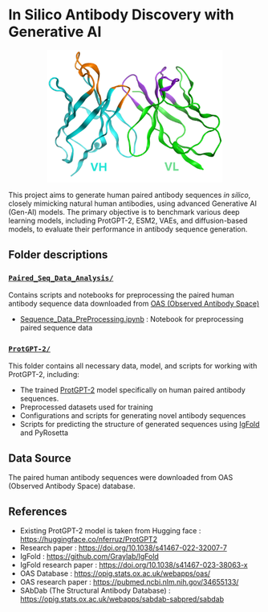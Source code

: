 # In Silico Antibody Discovery with Generative AI


<p align="center">
<img src="Paired_Seq_Data_Analysis/AB_Repo_page_4.png" alt="Image" width="350"/>
</p>

This project aims to generate human paired antibody sequences _in silico_, closely mimicking natural human antibodies, using advanced Generative AI (Gen-AI) models. The primary objective is to benchmark various deep learning models, including ProtGPT-2, ESM2, VAEs, and diffusion-based models, to evaluate their performance in antibody sequence generation.

## Folder descriptions 
### [`Paired_Seq_Data_Analysis/`](./Paired_Seq_Data_Analysis/)
Contains scripts and notebooks for preprocessing the paired human antibody sequence data downloaded from [OAS (Observed Antibody Space)](https://opig.stats.ox.ac.uk/webapps/oas/)

- [Sequence_Data_PreProcessing.ipynb](./Paired_Seq_Data_Analysis/Sequence_Data_PreProcessing.ipynb) : Notebook for preprocessing paired sequence data

### [`ProtGPT-2/`](./ProtGPT-2/)
This folder contains all necessary data, model, and scripts for working with ProtGPT-2, including:

- The trained [ProtGPT-2](./ProtGPT-2/models/protgpt2_antibody_model/) model specifically on human paired antibody sequences.
- Preprocessed datasets used for training
- Configurations and scripts for generating novel antibody sequences
- Scripts for predicting the structure of generated sequences using [IgFold](https://github.com/Graylab/IgFold) and PyRosetta

## Data Source
The paired human antibody sequences were downloaded from OAS (Observed Antibody Space) database.


## References
- Existing ProtGPT-2 model is taken from Hugging face : https://huggingface.co/nferruz/ProtGPT2
- Research paper : https://doi.org/10.1038/s41467-022-32007-7
- IgFold : https://github.com/Graylab/IgFold
- IgFold research paper : https://doi.org/10.1038/s41467-023-38063-x
- OAS Database : https://opig.stats.ox.ac.uk/webapps/oas/
- OAS research paper : https://pubmed.ncbi.nlm.nih.gov/34655133/
- SAbDab (The Structural Antibody Database) : https://opig.stats.ox.ac.uk/webapps/sabdab-sabpred/sabdab

